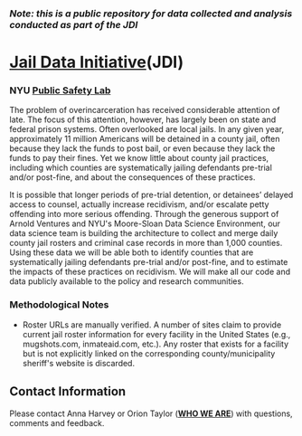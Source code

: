 ### <b><i>Note: this is a public repository for data collected and analysis conducted as part of the JDI</i></b>

# <a href="https://publicsafetylab.org/jail-data-initiative"><b>Jail Data Initiative</b></a>(JDI)
### NYU <a href="https://publicsafetylab.org/"><b>Public Safety Lab</b></a>

The problem of overincarceration has received considerable attention of late. The focus of this attention, however, has largely been on state and federal prison systems. Often overlooked are local jails. In any given year, approximately 11 million Americans will be detained in a county jail, often because they lack the funds to post bail, or even because they lack the funds to pay their fines. Yet we know little about county jail practices, including which counties are systematically jailing defendants pre-trial and/or post-fine, and about the consequences of these practices. 

It is possible that longer periods of pre-trial detention, or detainees’ delayed access to counsel, actually increase recidivism, and/or escalate petty offending into more serious offending. Through the generous support of Arnold Ventures and NYU's Moore-Sloan Data Science Environment, our data science team is building the architecture to collect and merge daily county jail rosters and criminal case records in more than 1,000 counties. Using these data we will be able both to identify counties that are systematically jailing defendants pre-trial and/or post-fine, and to estimate the impacts of these practices on recidivism. We will make all our code and data publicly available to the policy and research communities.

### Methodological Notes

<ul>
  <li>Roster URLs are manually verified. A number of sites claim to provide current jail roster information for every facility in the United States (e.g., mugshots.com, inmateaid.com, etc.). Any roster that exists for a facility but is not explicitly linked on the corresponding county/municipality sheriff's website is discarded.
  </li>
</ul>

## Contact Information

Please contact Anna Harvey or Orion Taylor (<a href="https://publicsafetylab.org/who-we-are"><b>WHO WE ARE</b></a>) with questions, comments and feedback.
